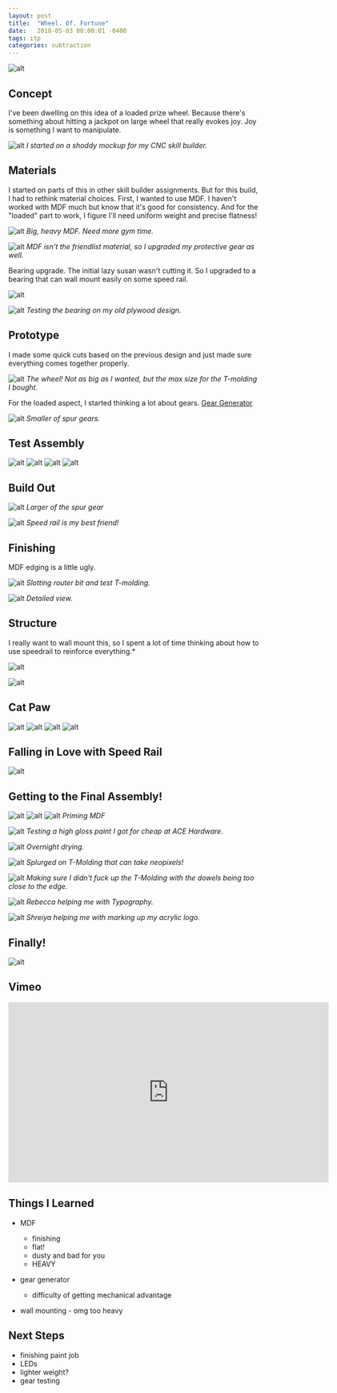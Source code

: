 ```yaml
---
layout: post
title:  "Wheel. Of. Fortune"
date:   2018-05-03 00:00:01 -0400
tags: itp
categories: subtraction
---
```


![alt](/assets/img/subtraction/wheel-of-fortune/99-final.jpg)

Concept
-------

I've been dwelling on this idea of a loaded prize wheel. Because there's something about hitting a jackpot on large wheel that really evokes joy. Joy is something I want to manipulate.

![alt](/assets/img/subtraction/wheel-of-fortune/00-midterm.jpg)
*I started on a shoddy mockup for my CNC skill builder.*

Materials
---------

I started on parts of this in other skill builder assignments. But for this build, I had to rethink material choices. First, I wanted to use MDF. I haven't worked with MDF much but know that it's good for consistency. And for the "loaded" part to work, I figure I'll need uniform weight and precise flatness!

![alt](/assets/img/subtraction/wheel-of-fortune/03-mdf-virgin.jpg)
*Big, heavy MDF. Need more gym time.*

![alt](/assets/img/subtraction/wheel-of-fortune/04-protection.jpg)
*MDF isn't the friendlist material, so I upgraded my protective gear as well.*

Bearing upgrade. The initial lazy susan wasn't cutting it. So I upgraded to a bearing that can wall mount easily on some speed rail.

![alt](/assets/img/subtraction/wheel-of-fortune/01-bearing.jpg)

![alt](/assets/img/subtraction/wheel-of-fortune/02-bearing-speedrail.jpg)
*Testing the bearing on my old plywood design.*

Prototype
---------

I made some quick cuts based on the previous design and just made sure everything comes together properly.

![alt](/assets/img/subtraction/wheel-of-fortune/10-mdf-wheel.jpg)
*The wheel! Not as big as I wanted, but the max size for the T-molding I bought.*

For the loaded aspect, I started thinking a lot about gears. [Gear Generator](http://geargenerator.com/#200,200,100,6,1,0,0,4,1,8,2,4,27,-90,0,0,16,4,4,27,-60,1,1,12,1,12,20,-60,2,0,60,5,12,20,0,0,0,2,-563)

![alt](/assets/img/subtraction/wheel-of-fortune/11-smaller-of-spur-gears.jpg)
*Smaller of spur gears.*

Test Assembly
-------------

![alt](/assets/img/subtraction/wheel-of-fortune/20-practice-assembly.jpg)
![alt](/assets/img/subtraction/wheel-of-fortune/21-it-fits.jpg)
![alt](/assets/img/subtraction/wheel-of-fortune/22-mouse-test.jpg)
![alt](/assets/img/subtraction/wheel-of-fortune/23-mouse-flapper.jpg)

Build Out
---------

![alt](/assets/img/subtraction/wheel-of-fortune/31-mdf-settings.jpg)
*Larger of the spur gear*

![alt](/assets/img/subtraction/wheel-of-fortune/32-flange-test.jpg)
*Speed rail is my best friend!*

Finishing
---------

MDF edging is a little ugly.

![alt](/assets/img/subtraction/wheel-of-fortune/33-slotting-cutter.jpg)
*Slotting router bit and test T-molding.*

![alt](/assets/img/subtraction/wheel-of-fortune/34-t-molding.jpg)
*Detailed view.*

Structure
---------

I really want to wall mount this, so I spent a lot of time thinking about how to use speedrail to reinforce everything.*

![alt](/assets/img/subtraction/wheel-of-fortune/35-speed-rail-base.jpg)

![alt](/assets/img/subtraction/wheel-of-fortune/36-test-assembly-again.jpg)

Cat Paw
-------
![alt](/assets/img/subtraction/wheel-of-fortune/40-cats-paw.jpg)
![alt](/assets/img/subtraction/wheel-of-fortune/41-cats-paw.jpg)
![alt](/assets/img/subtraction/wheel-of-fortune/42-canarywood-problems.jpg)
![alt](/assets/img/subtraction/wheel-of-fortune/43-cat-and-mouse.jpg)

Falling in Love with Speed Rail
-------------------------------

![alt](/assets/img/subtraction/wheel-of-fortune/43b-speed-rail-love.jpg)

Getting to the Final Assembly!
------------------------------

![alt](/assets/img/subtraction/wheel-of-fortune/44-panel.jpg)
![alt](/assets/img/subtraction/wheel-of-fortune/44b-bolts.jpg)
![alt](/assets/img/subtraction/wheel-of-fortune/45-priming-mdf.jpg)
*Priming MDF*

![alt](/assets/img/subtraction/wheel-of-fortune/46-high-gloss-test.jpg)
*Testing a high gloss paint I got for cheap at ACE Hardware.*

![alt](/assets/img/subtraction/wheel-of-fortune/47-drying-time.jpg)
*Overnight drying.*

![alt](/assets/img/subtraction/wheel-of-fortune/50-assembly-neopixels.jpg)
*Splurged on T-Molding that can take neopixels!*

![alt](/assets/img/subtraction/wheel-of-fortune/51-molding-test.jpg)
*Making sure I didn't fuck up the T-Molding with the dowels being too close to the edge.*

![alt](/assets/img/subtraction/wheel-of-fortune/52-jackpot.jpg)
*Rebecca helping me with Typography.*

![alt](/assets/img/subtraction/wheel-of-fortune/53-joyrats.jpg)
*Shreiya helping me with marking up my acrylic logo.*

Finally!
--------

![alt](/assets/img/subtraction/wheel-of-fortune/99-final.jpg)


Vimeo
-----

<iframe src="https://player.vimeo.com/video/267191971" width="640" height="360" frameborder="0" webkitallowfullscreen mozallowfullscreen allowfullscreen></iframe>


Things I Learned
----------------

- MDF
  - finishing
  - flat!
  - dusty and bad for you
  - HEAVY

- gear generator
  - difficulty of getting mechanical advantage
- wall mounting - omg too heavy


Next Steps
----------
- finishing paint job
- LEDs
- lighter weight?
- gear testing
